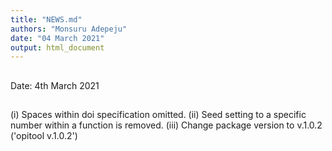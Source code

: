 ```yaml
---
title: "NEWS.md"
authors: "Monsuru Adepeju"
date: "04 March 2021"
output: html_document
---
```




##
Date: 4th March 2021
##
(i) Spaces within doi specification omitted. 
(ii) Seed setting to a specific number within a function is removed.
(iii) Change package version to v.1.0.2 ('opitool v.1.0.2')

